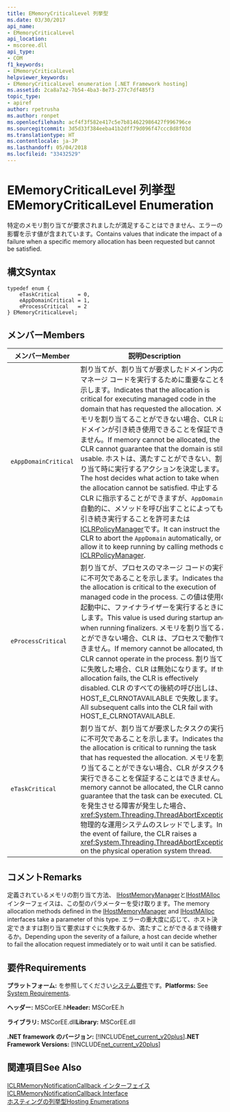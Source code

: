 ```yaml
---
title: EMemoryCriticalLevel 列挙型
ms.date: 03/30/2017
api_name:
- EMemoryCriticalLevel
api_location:
- mscoree.dll
api_type:
- COM
f1_keywords:
- EMemoryCriticalLevel
helpviewer_keywords:
- EMemoryCriticalLevel enumeration [.NET Framework hosting]
ms.assetid: 2ca8a7a2-7b54-4ba3-8e73-277c7df485f3
topic_type:
- apiref
author: rpetrusha
ms.author: ronpet
ms.openlocfilehash: acf4f3f582e417c5e7b814622986427f996796ce
ms.sourcegitcommit: 3d5d33f384eeba41b2dff79d096f47ccc8d8f03d
ms.translationtype: HT
ms.contentlocale: ja-JP
ms.lasthandoff: 05/04/2018
ms.locfileid: "33432529"
---
```

# <a name="ememorycriticallevel-enumeration"></a><span data-ttu-id="71353-102">EMemoryCriticalLevel 列挙型</span><span class="sxs-lookup"><span data-stu-id="71353-102">EMemoryCriticalLevel Enumeration</span></span>
<span data-ttu-id="71353-103">特定のメモリ割り当てが要求されましたが満足することはできません、エラーの影響を示す値が含まれています。</span><span class="sxs-lookup"><span data-stu-id="71353-103">Contains values that indicate the impact of a failure when a specific memory allocation has been requested but cannot be satisfied.</span></span>  
  
## <a name="syntax"></a><span data-ttu-id="71353-104">構文</span><span class="sxs-lookup"><span data-stu-id="71353-104">Syntax</span></span>  
  
```  
typedef enum {  
    eTaskCritical      = 0,  
    eAppDomainCritical = 1,  
    eProcessCritical   = 2  
} EMemoryCriticalLevel;  
```  
  
## <a name="members"></a><span data-ttu-id="71353-105">メンバー</span><span class="sxs-lookup"><span data-stu-id="71353-105">Members</span></span>  
  
|<span data-ttu-id="71353-106">メンバー</span><span class="sxs-lookup"><span data-stu-id="71353-106">Member</span></span>|<span data-ttu-id="71353-107">説明</span><span class="sxs-lookup"><span data-stu-id="71353-107">Description</span></span>|  
|------------|-----------------|  
|`eAppDomainCritical`|<span data-ttu-id="71353-108">割り当てが、割り当てが要求したドメイン内のマネージ コードを実行するために重要なことを示します。</span><span class="sxs-lookup"><span data-stu-id="71353-108">Indicates that the allocation is critical for executing managed code in the domain that has requested the allocation.</span></span> <span data-ttu-id="71353-109">メモリを割り当てることができない場合、CLR はドメインが引き続き使用できることを保証できません。</span><span class="sxs-lookup"><span data-stu-id="71353-109">If memory cannot be allocated, the CLR cannot guarantee that the domain is still usable.</span></span> <span data-ttu-id="71353-110">ホストは、満たすことができない、割り当て時に実行するアクションを決定します。</span><span class="sxs-lookup"><span data-stu-id="71353-110">The host decides what action to take when the allocation cannot be satisfied.</span></span> <span data-ttu-id="71353-111">中止する CLR に指示することができますが、`AppDomain`自動的に、メソッドを呼び出すことによっても引き続き実行することを許可または[ICLRPolicyManager](../../../../docs/framework/unmanaged-api/hosting/iclrpolicymanager-interface.md)です。</span><span class="sxs-lookup"><span data-stu-id="71353-111">It can instruct the CLR to abort the `AppDomain` automatically, or allow it to keep running by calling methods on [ICLRPolicyManager](../../../../docs/framework/unmanaged-api/hosting/iclrpolicymanager-interface.md).</span></span>|  
|`eProcessCritical`|<span data-ttu-id="71353-112">割り当てが、プロセスのマネージ コードの実行に不可欠であることを示します。</span><span class="sxs-lookup"><span data-stu-id="71353-112">Indicates that the allocation is critical to the execution of managed code in the process.</span></span> <span data-ttu-id="71353-113">この値は使用の起動中に、ファイナライザーを実行するときにします。</span><span class="sxs-lookup"><span data-stu-id="71353-113">This value is used during startup and when running finalizers.</span></span> <span data-ttu-id="71353-114">メモリを割り当てることができない場合、CLR は、プロセスで動作できません。</span><span class="sxs-lookup"><span data-stu-id="71353-114">If memory cannot be allocated, the CLR cannot operate in the process.</span></span> <span data-ttu-id="71353-115">割り当てに失敗した場合、CLR は無効になります。</span><span class="sxs-lookup"><span data-stu-id="71353-115">If the allocation fails, the CLR is effectively disabled.</span></span> <span data-ttu-id="71353-116">CLR のすべての後続の呼び出しは、HOST_E_CLRNOTAVAILABLE で失敗します。</span><span class="sxs-lookup"><span data-stu-id="71353-116">All subsequent calls into the CLR fail with HOST_E_CLRNOTAVAILABLE.</span></span>|  
|`eTaskCritical`|<span data-ttu-id="71353-117">割り当てが、割り当てが要求したタスクの実行に不可欠であることを示します。</span><span class="sxs-lookup"><span data-stu-id="71353-117">Indicates that the allocation is critical to running the task that has requested the allocation.</span></span> <span data-ttu-id="71353-118">メモリを割り当てることができない場合、CLR がタスクを実行できることを保証することはできません。</span><span class="sxs-lookup"><span data-stu-id="71353-118">If memory cannot be allocated, the CLR cannot guarantee that the task can be executed.</span></span> <span data-ttu-id="71353-119">CLR を発生させる障害が発生した場合、<xref:System.Threading.ThreadAbortException>物理的な運用システムのスレッドでします。</span><span class="sxs-lookup"><span data-stu-id="71353-119">In the event of failure, the CLR raises a <xref:System.Threading.ThreadAbortException> on the physical operation system thread.</span></span>|  
  
## <a name="remarks"></a><span data-ttu-id="71353-120">コメント</span><span class="sxs-lookup"><span data-stu-id="71353-120">Remarks</span></span>  
 <span data-ttu-id="71353-121">定義されているメモリの割り当て方法、 [IHostMemoryManager](../../../../docs/framework/unmanaged-api/hosting/ihostmemorymanager-interface.md)と[IHostMAlloc](../../../../docs/framework/unmanaged-api/hosting/ihostmalloc-interface.md)インターフェイスは、この型のパラメーターを受け取ります。</span><span class="sxs-lookup"><span data-stu-id="71353-121">The memory allocation methods defined in the [IHostMemoryManager](../../../../docs/framework/unmanaged-api/hosting/ihostmemorymanager-interface.md) and [IHostMAlloc](../../../../docs/framework/unmanaged-api/hosting/ihostmalloc-interface.md) interfaces take a parameter of this type.</span></span> <span data-ttu-id="71353-122">エラーの重大度に応じて、ホスト決定できますは割り当て要求はすぐに失敗するか、満たすことができるまで待機するか。</span><span class="sxs-lookup"><span data-stu-id="71353-122">Depending upon the severity of a failure, a host can decide whether to fail the allocation request immediately or to wait until it can be satisfied.</span></span>  
  
## <a name="requirements"></a><span data-ttu-id="71353-123">要件</span><span class="sxs-lookup"><span data-stu-id="71353-123">Requirements</span></span>  
 <span data-ttu-id="71353-124">**プラットフォーム:** を参照してください[システム要件](../../../../docs/framework/get-started/system-requirements.md)です。</span><span class="sxs-lookup"><span data-stu-id="71353-124">**Platforms:** See [System Requirements](../../../../docs/framework/get-started/system-requirements.md).</span></span>  
  
 <span data-ttu-id="71353-125">**ヘッダー:** MSCorEE.h</span><span class="sxs-lookup"><span data-stu-id="71353-125">**Header:** MSCorEE.h</span></span>  
  
 <span data-ttu-id="71353-126">**ライブラリ:** MSCorEE.dll</span><span class="sxs-lookup"><span data-stu-id="71353-126">**Library:** MSCorEE.dll</span></span>  
  
 <span data-ttu-id="71353-127">**.NET framework のバージョン:** [!INCLUDE[net_current_v20plus](../../../../includes/net-current-v20plus-md.md)]</span><span class="sxs-lookup"><span data-stu-id="71353-127">**.NET Framework Versions:** [!INCLUDE[net_current_v20plus](../../../../includes/net-current-v20plus-md.md)]</span></span>  
  
## <a name="see-also"></a><span data-ttu-id="71353-128">関連項目</span><span class="sxs-lookup"><span data-stu-id="71353-128">See Also</span></span>  
 [<span data-ttu-id="71353-129">ICLRMemoryNotificationCallback インターフェイス</span><span class="sxs-lookup"><span data-stu-id="71353-129">ICLRMemoryNotificationCallback Interface</span></span>](../../../../docs/framework/unmanaged-api/hosting/iclrmemorynotificationcallback-interface.md)  
 [<span data-ttu-id="71353-130">ホスティングの列挙型</span><span class="sxs-lookup"><span data-stu-id="71353-130">Hosting Enumerations</span></span>](../../../../docs/framework/unmanaged-api/hosting/hosting-enumerations.md)
